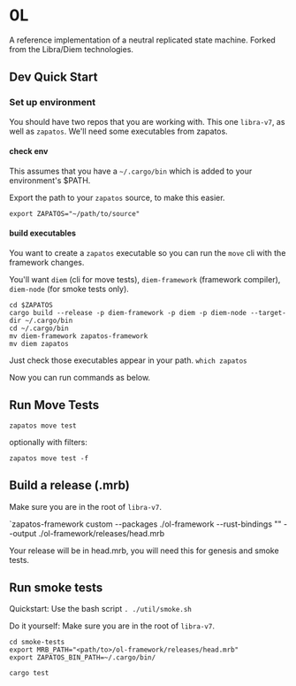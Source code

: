 # 0L

A reference implementation of a neutral replicated state machine. Forked from the Libra/Diem technologies.

## Dev Quick Start

### Set up environment

You should have two repos that you are working with. This one `libra-v7`, as well as `zapatos`. We'll need some executables from zapatos.

#### check env
This assumes that you have a `~/.cargo/bin` which is added to your environment's $PATH.

Export the path to your `zapatos` source, to make this easier. 

`export ZAPATOS="~/path/to/source"`
#### build executables
You want to create a `zapatos` executable so you can run the `move` cli with the framework changes.

You'll want `diem` (cli for move tests), `diem-framework` (framework compiler), `diem-node` (for smoke tests only).

```
cd $ZAPATOS
cargo build --release -p diem-framework -p diem -p diem-node --target-dir ~/.cargo/bin
cd ~/.cargo/bin
mv diem-framework zapatos-framework
mv diem zapatos
```

Just check those executables appear in your path.
`which zapatos`

Now you can run commands as below.
## Run Move Tests

`zapatos move test`


optionally with filters:

`zapatos move test -f`

## Build a release (.mrb)

Make sure you are in the root of `libra-v7`.

`zapatos-framework custom --packages ./ol-framework --rust-bindings "" --output ./ol-framework/releases/head.mrb

Your release will be in head.mrb, you will need this for genesis and smoke tests.

## Run smoke tests

Quickstart: Use the bash script `. ./util/smoke.sh`

Do it yourself:
Make sure you are in the root of `libra-v7`.

```
cd smoke-tests
export MRB_PATH="<path/to>/ol-framework/releases/head.mrb"
export ZAPATOS_BIN_PATH=~/.cargo/bin/

cargo test

```

